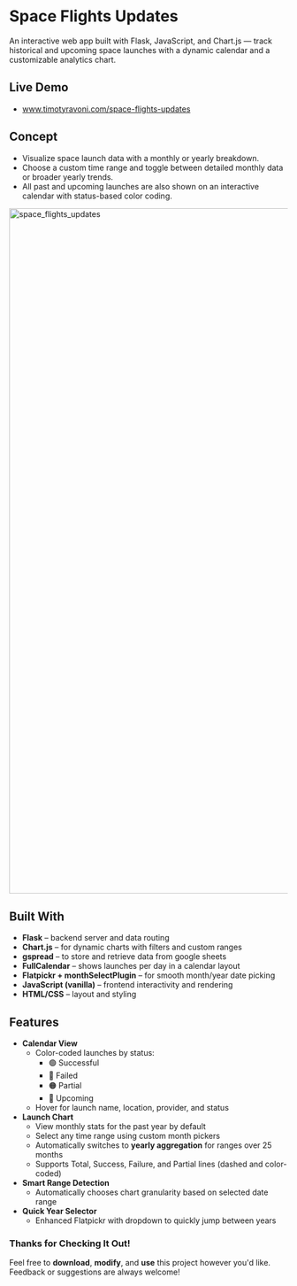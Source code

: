 # Space Flights Updates

An interactive web app built with Flask, JavaScript, and Chart.js — track historical and upcoming space launches with a dynamic calendar and a customizable analytics chart.

## Live Demo
- www.timotyravoni.com/space-flights-updates

## Concept
- Visualize space launch data with a monthly or yearly breakdown.
- Choose a custom time range and toggle between detailed monthly data or broader yearly trends.
- All past and upcoming launches are also shown on an interactive calendar with status-based color coding.

<img width="1471" height="1238" alt="space_flights_updates" src="https://github.com/user-attachments/assets/1b2f0de4-1dbe-4639-89aa-eb2cb561fc04" />

## Built With
- **Flask** – backend server and data routing
- **Chart.js** – for dynamic charts with filters and custom ranges
- **gspread** – to store and retrieve data from google sheets
- **FullCalendar** – shows launches per day in a calendar layout
- **Flatpickr + monthSelectPlugin** – for smooth month/year date picking
- **JavaScript (vanilla)** – frontend interactivity and rendering
- **HTML/CSS** – layout and styling

## Features
- **Calendar View**
  - Color-coded launches by status:
    - 🟢 Successful
    - 🔴 Failed
    - 🟠 Partial
    - 🔵 Upcoming
  - Hover for launch name, location, provider, and status
- **Launch Chart**
  - View monthly stats for the past year by default
  - Select any time range using custom month pickers
  - Automatically switches to **yearly aggregation** for ranges over 25 months
  - Supports Total, Success, Failure, and Partial lines (dashed and color-coded)
- **Smart Range Detection**
  - Automatically chooses chart granularity based on selected date range
- **Quick Year Selector**
  - Enhanced Flatpickr with dropdown to quickly jump between years

### Thanks for Checking It Out!
Feel free to **download**, **modify**, and **use** this project however you'd like. Feedback or suggestions are always welcome!
